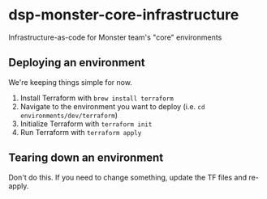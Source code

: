 # dsp-monster-core-infrastructure
Infrastructure-as-code for Monster team's "core" environments

## Deploying an environment
We're keeping things simple for now.

1. Install Terraform with `brew install terraform`
2. Navigate to the environment you want to deploy (i.e. `cd environments/dev/terraform`)
3. Initialize Terraform with `terraform init`
4. Run Terraform with `terraform apply`

## Tearing down an environment
Don't do this. If you need to change something, update the TF files and re-apply.
